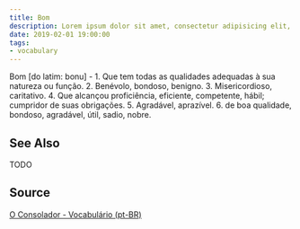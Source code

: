 ```yaml
---
title: Bom
description: Lorem ipsum dolor sit amet, consectetur adipisicing elit, sed do eiusmod tempor incididunt ut labore et dolore magna aliqua.  TODO
date: 2019-02-01 19:00:00
tags:
- vocabulary
---
```


Bom [do latim: bonu] - 1. Que tem todas as qualidades adequadas à sua natureza ou função. 2. Benévolo, bondoso, benigno. 3. Misericordioso, caritativo. 4. Que alcançou proficiência, eficiente, competente, hábil; cumpridor de suas obrigações. 5. Agradável, aprazível. 6. de boa qualidade, bondoso, agradável, útil, sadio, nobre.

## See Also
TODO

## Source
[O Consolador - Vocabulário (pt-BR)](http://www.oconsolador.com.br/linkfixo/vocabulario/principal.html)


